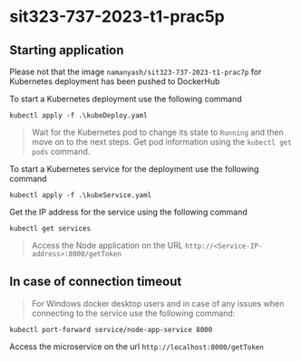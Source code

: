 # sit323-737-2023-t1-prac5p

## Starting application

Please not that the image `namanyash/sit323-737-2023-t1-prac7p` for Kubernetes deployment has been pushed to DockerHub

To start a Kubernetes deployment use the following command

`kubectl apply -f .\kubeDeploy.yaml`

> Wait for the Kubernetes pod to change its state to `Running` and then move on to the next steps. Get pod information using the `kubectl get pods` command.

To start a Kubernetes service for the deployment use the following command

`kubectl apply -f .\kubeService.yaml`

Get the IP address for the service using the following command

`kubectl get services`

> Access the Node application on the URL `http://<Service-IP-address>:8000/getToken`

## In case of connection timeout

> For Windows docker desktop users and in case of any issues when connecting to the service use the following command:

`kubectl port-forward service/node-app-service 8000`

Access the microservice on the url `http://localhost:8000/getToken`
